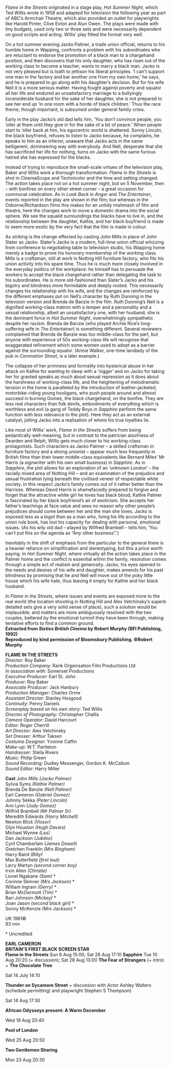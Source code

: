
_Flame in the Streets_ originated in a stage play, _Hot Summer Night_, which  
Ted Willis wrote in 1958 and adapted for television the following year as part of ABC’s Armchair Theatre, which also provided an outlet for playwrights like Harold Pinter, Clive Exton and Alun Owen. The plays were made with tiny budgets, used only two or three sets and were necessarily dependent on good scripts and acting. Willis’ play fitted the format very well.

On a hot summer evening Jacko Palmer, a trade union official, returns to his humble home in Wapping, confronts a problem with his subordinates who are reluctant to endorse the promotion of a black man to a chargehand position, and then discovers that his only daughter, who has risen out of the working class to become a teacher, wants to marry a black man. Jacko is not very pleased but is loath to jettison his liberal principles. ‘I can’t support one man in the factory and bar another one from my own home,’ he says, and he is prepared to go along with his daughter’s decision. But for his wife Nell it is a more serious matter. Having fought against poverty and squalor all her life and endured an unsatisfactory marriage to a bullyingly inconsiderate husband for the sake of her daughter, she is not prepared to see her end up ‘in one room with a horde of black children.’ Thus the race theme, though important, is subsumed under general family crisis.

Early in the play Jacko’s old dad tells him, ‘You don’t convince people, you ‘oller at them until they give in for the sake of a bit of peace.’ When people start to ‘oller back at him, his egocentric world is shattered. Sonny Lincoln, the black boyfriend, refuses to listen to Jacko because, he complains, he speaks to him as an inferior, unaware that Jacko acts in the same belligerent, domineering way with everybody. And Nell, desperate that she has sacrificed her life for nothing, turns on Jacko with the same furious hatred she has expressed for the blacks.

Instead of trying to reproduce the small-scale virtues of the television play, Baker and Willis work a thorough transformation. _Flame in the Streets_ is shot in CinemaScope and Technicolor and the time and setting changed. The action takes place not on a hot summer night, but on 5 November, then – with bonfires on every other street corner – a great occasion for communal celebration. As in _Look Back in Anger_ and _The Entertainer_, events reported in the play are shown in the film; but whereas in the Osborne/Richardson films this makes for an untidy mishmash of film and theatre, here the changes work to move a domestic drama into the social sphere. We see the squalid surroundings the blacks have to live in, and the relationship between the daughter, Kathie, and her black boyfriend is made to seem more exotic by the very fact that the film is made in colour.

As striking is the change effected by casting John Mills in place of John Slater as Jacko. Slater’s Jacko is a modern, full-time union official whizzing from conference to negotiating table to television studio, his Wapping home merely a badge to prove his honorary membership of the working class. Mills is a craftsman, still at work in Notting Hill furniture factory, who fits his union activity into his spare time. Thus he is much more closely involved in the everyday politics of the workplace: he himself has to persuade the workers to accept the black chargehand rather than delegating the task to his subordinates. He is more old-fashioned than Slater’s Jacko and his bigotry and blindness more formidable and deeply rooted. This necessarily changes his relationship with his wife, and the changes are reinforced by the different emphases put on Nell’s character by Ruth Dunning in the television version and Brenda de Banzie in the film. Ruth Dunning’s Nell is a dignified working-class matron with a temper and a personality and a sexual relationship, albeit an unsatisfactory one, with her husband; she is the dominant force in _Hot Summer Night_, overwhelmingly sympathetic despite her racism. Brenda de Banzie (who played Archie Rice’s long-suffering wife in _The Entertainer_) is something different. Several reviewers complained that Brenda de Banzie was too middle-class for the part, but anyone with experience of 50s working-class life will recognise that exaggerated refinement which some women used to adopt as a barrier against the surrounding squalor. (Annie Walker, one-time landlady of the pub in _Coronation Street_, is  a later example.)

The collapse of her primness and formality into hysterical abuse in her attack on Kathie for wanting to sleep with a ‘nigger’ and on Jacko for taking her for granted speaks as much about sexual repression as it does about the harshness of working-class life, and the heightening of melodramatic tension in the home is paralleled by the introduction of leather-jacketed, motorbike-riding young hooligans, who push people around and almost succeed in burning Gomez, the black chargehand, on the bonfire. They are less real characters than folk devils, embodiments of everything which is worthless and evil (a gang of Teddy Boys in _Sapphire_ perform the same function with less relevance to the plot). Here they act as an external catalyst, jolting Jacko into a realisation of where his true loyalties lie.

Like most of Willis’ work, _Flame in the Streets_ suffers from being pedantically well-meaning, but in contrast to the patrician aloofness of Dearden and Relph, Willis gets much closer to his working-class protagonists. Such characters as Jacko Palmer – a skilled craftsman in furniture factory and a strong unionist – appear much less frequently in British films than their lower middle-class equivalents like Bernard Miles’ Mr Harris (a signwriter with his own small business) in _Sapphire_. As in _Sapphire_, the plot allows for an exploration of an ‘unknown London’ – the racially mixed area of Notting Hill – and an examination of the prejudice and sexual frustration lying beneath the civilised veneer of respectable white society. In this respect Jacko’s family comes out of it rather better than the Harrises. Whereas David Harris is shamefacedly prepared to forgive and forget that the attractive white girl he loves has black blood, Kathie Palmer is fascinated by her black boyfriend’s air of exoticism. She accepts her father’s teachings at face value and sees no reason why other people’s prejudices should come between her and the man she loves. Jacko is exposed less as a bigot than as a man who, living his life according to the union rule book, has lost his capacity for dealing with personal, emotional issues. (As his wily old dad – played by Wilfred Brambell – tells him, ‘You can’t put this on the agenda as “Any other business”.’)

Inevitably in the shift of emphasis from the particular to the general there is a heavier reliance on simplification and stereotyping, but this a price worth paying. In _Hot Summer Night_, where virtually all the action takes place in the Palmer home and the conflict is essential within the family, resolution comes through a simple act of realism and generosity. Jacko, his eyes opened to the needs and desires of his wife and daughter, makes amends for his past blindness by promising that he and Nell will move out of the poky little house which his wife hate, thus leaving it empty for Kathie and her black husband.  

In _Flame in the Streets_, where issues and events are exposed more to the real world (the location shooting in Notting Hill and Alex Vetchinsky’s superb detailed sets give a very solid sense of place), such a solution would be implausible; and matters are more ambiguously resolved with the two couples, battered by the emotional turmoil they have been through, making tentative efforts to find a common ground.<br>
**Extracted from _Sixties British Cinema_ by Robert Murphy (BFI Publishing, 1992)  
Reproduced by kind permission of Bloomsbury Publishing. ©Robert Murphy**<br>


**FLAME IN THE STREETS**<br>
_Director:_ Roy Baker  
_Production Company:_ Rank Organisation Film Productions Ltd  
_In association with:_ Somerset Productions  
_Executive Producer:_ Earl St. John  
_Producer:_ Roy Baker  
_Associate Producer:_ Jack Hanbury  
_Production Manager:_ Charles Orme  
_Assistant Director:_ Stanley Hosgood  
_Continuity:_ Penny Daniels  
_Screenplay based on his own story:_ Ted Willis  
_Director of Photography:_ Christopher Challis  
_Camera Operator:_ David Harcourt  
_Editor:_ Roger Cherrill  
_Art Director:_ Alex Vetchinsky  
_Set Dresser:_ Arthur Taksen  
_Costume Designer:_ Yvonne Caffin  
_Make-up:_ W.T. Partleton  
_Hairdresser:_ Stella Rivers  
_Music:_ Philip Green  
_Sound Recording:_ Dudley Messenger, Gordon K. McCallum  
_Sound Editor:_ Harry Miller  
 
**Cast**
John Mills _(Jacko Palmer)_  
Sylvia Syms _(Kathie Palmer)_  
Brenda De Banzie _(Nell Palmer)_  
Earl Cameron _(Gabriel Gomez)_  
Johnny Sekka _(Peter Lincoln)_  
Ann Lynn _(Judy Gomez)_  
Wilfrid Brambell _(Mr Palmer Sr)_  
Meredith Edwards _(Harry Mitchell)_  
Newton Blick _(Visser)_  
Glyn Houston _(Hugh Davies)_  
Michael Wynne _(Les)_  
Dan Jackson _(Jubilee)_  
Cyril Chamberlain _(James Dowell)_  
Gretchen Franklin _(Mrs Bingham)_  
Harry Baird _(Billy)_  
Max Butterfield _(first lout)_  
Larry Martyn _(second corner boy)_  
Irvin Allen _(Christie)_  
Lionel Ngakane _(Sam)_ *  
Corinne Skinner _(Mrs Jackson)_ *  
William Ingram _(Gerry)_ *  
Brian McDermott _(Tim)_ *  
Bari Johnson _(Mickey)_ *  
Joan Jason _(second black girl)_ *  
Sonny McKenzie _(Mrs Jackson)_ *

UK 1961©<br>
93 min<br>

\* Uncredited<br>



**EARL CAMERON<br>
BRITAIN’S FIRST BLACK SCREEN STAR**<br>
**Flame in the Streets**
Sun 8 Aug 15:00; Sat 28 Aug 17:10
**Sapphire**
Tue 10 Aug 20:20 (+ discussion); Sat 28 Aug 13:00
**The Fear of Strangers** (+ intro) + **The Chocolate Tree**

Sat 14 July 14:10

**Thunder on Sycamore Street** + discussion with Actor Ashley Walters (schedule permitting) and playwright Stephen S Thompson)

Sat 14 Aug 17:30

**African Odysseys present: A Warm December**

Wed 18 Aug 20:40

**Pool of London**

Wed 25 Aug 20:50

**Two Gentlemen Sharing**

Mon 23 Aug 20:30
<!--stackedit_data:
eyJoaXN0b3J5IjpbMTk3MDY1NzE3OV19
-->